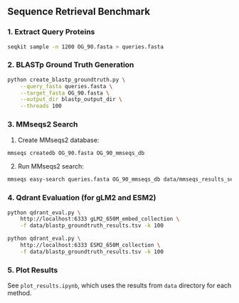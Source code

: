 ## Sequence Retrieval Benchmark

### 1. Extract Query Proteins
```bash
seqkit sample -n 1200 OG_90.fasta > queries.fasta
```
### 2. BLASTp Ground Truth Generation

```bash
python create_blastp_groundtruth.py \
    --query_fasta queries.fasta \
    --target_fasta OG_90.fasta \
    --output_dir blastp_output_dir \
    --threads 100
```

### 3. MMseqs2 Search

1. Create MMseqs2 database:
```bash
mmseqs createdb OG_90.fasta OG_90_mmseqs_db
```

2. Run MMseqs2 search:
```bash
mmseqs easy-search queries.fasta OG_90_mmseqs_db data/mmseqs_results_seq.m8 tmp --db-load-mode 2 --threads 20
```

### 4. Qdrant Evaluation (for gLM2 and ESM2)

```bash
python qdrant_eval.py \
    http://localhost:6333 gLM2_650M_embed_collection \
    -f data/blastp_groundtruth_results.tsv -k 100
```

```bash
python qdrant_eval.py \
    http://localhost:6333 ESM2_650M_collection \
    -f data/blastp_groundtruth_results.tsv -k 100
```

### 5. Plot Results
See `plot_results.ipynb`, which uses the results from `data` directory for each method.